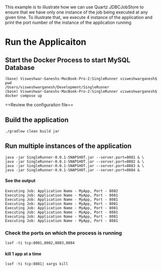 This example is to illustrate how we can use Quartz JDBCJobStore to ensure that we have only one instance of the job being executed at any given time.
To illustrate that, we execute 4 instance of the application and print the port number of the instance of the application running

# Run the Applicaiton

## Start the Docker Process to start MySQL Database

```shell
(base) Visweshwar-Ganeshs-MacBook-Pro-2:SingleRunner visweshwarganesh$ pwd
/Users/visweshwarganesh/Development/SingleRunner
(base) Visweshwar-Ganeshs-MacBook-Pro-2:SingleRunner visweshwarganesh$ docker compose up
```


==Review the configuraiton file== 

## Build the application

```shell
./gradlew clean build jar
```

## Run multiple instances of the application

```shell
java -jar SingleRunner-0.0.1-SNAPSHOT.jar --server.port=8081 & \
java -jar SingleRunner-0.0.1-SNAPSHOT.jar --server.port=8082 & \
java -jar SingleRunner-0.0.1-SNAPSHOT.jar --server.port=8083 & \
java -jar SingleRunner-0.0.1-SNAPSHOT.jar --server.port=8084 &
```

#### See the output
```shell
Executing Job: Application Name - MyApp, Port - 8082
Executing Job: Application Name - MyApp, Port - 8081
Executing Job: Application Name - MyApp, Port - 8081
Executing Job: Application Name - MyApp, Port - 8081
Executing Job: Application Name - MyApp, Port - 8081
Executing Job: Application Name - MyApp, Port - 8081
Executing Job: Application Name - MyApp, Port - 8081
Executing Job: Application Name - MyApp, Port - 8081
```
### Check the ports on which the process is running
```shell
lsof -ti tcp:8081,8082,8083,8084
```

#### kill 1 app at a time

```shell
lsof -ti tcp:8081| xargs kill
```
